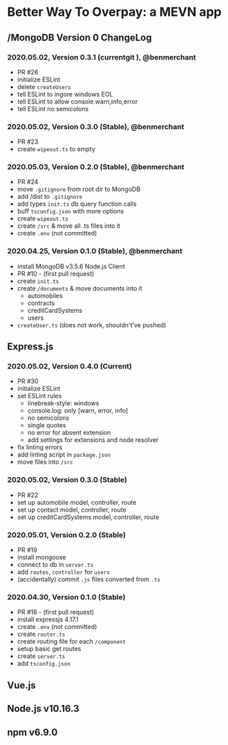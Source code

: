 # Better Way To Overpay: a MEVN app

## /MongoDB Version 0 ChangeLog

### 2020.05.02, Version 0.3.1 (currentgit ), @benmerchant

- PR #26
- initialize ESLint
- delete `createUsers`
- tell ESLint to ingore windows EOL
- tell ESLint to allow console.warn,info,error
- tell ESLint no semicolons

### 2020.05.02, Version 0.3.0 (Stable), @benmerchant

- PR #23
- create `wipeout.ts` to empty

### 2020.05.03, Version 0.2.0 (Stable), @benmerchant

- PR #24
- move `.gitignore` from root dir to MongoDB
- add /dist to `.gitignore`
- add types `init.ts` db query function calls
- buff `tsconfig.json` with more options
- create `wipeout.ts`
- create `/src` & move all .ts files into it
- create `.env` (not committed)

### 2020.04.25, Version 0.1.0 (Stable), @benmerchant

- install MongoDB v3.5.6 Node.js Client
- PR #10 - (first pull request)
- create `init.ts`
- create `/documents` & move documents into it
  - automobiles
  - contracts
  - creditCardSystems
  - users
- `createUser.ts` (does not work, shouldn't've pushed)

## Express.js

### 2020.05.02, Version 0.4.0 (Current)

- PR #30
- initialize ESLint
- set ESLint rules
  - linebreak-style: windows
  - console.log: only [warn, error, info]
  - no semicolons
  - single quotes
  - no error for absent extension
  - add settings for extensions and node resolver
- fix linting errors
- add linting script in `package.json`
- move files into `/src`

### 2020.05.02, Version 0.3.0 (Stable)

- PR #22
- set up automobile model, controller, route
- set up contact model, controller, route
- set up creditCardSystems model, controller, route

### 2020.05.01, Version 0.2.0 (Stable)

- PR #19
- install mongoose
- connect to db in `server.ts`
- add `routes`, `controller` for `users`
- (accidentally) commit `.js` files converted from `.ts`

### 2020.04.30, Version 0.1.0 (Stable)

- PR #18 - (first pull request)
- install expressjs 4.17.1
- create `.env` (not committed)
- create `router.ts`
- create routing file for each `/component`
- setup basic get routes
- create `server.ts`
- add `tsconfig.json`

## Vue.js

## Node.js v10.16.3

## npm v6.9.0
